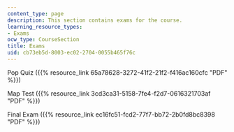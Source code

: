 ```yaml
---
content_type: page
description: This section contains exams for the course.
learning_resource_types:
- Exams
ocw_type: CourseSection
title: Exams
uid: cb73eb5d-8003-ec02-2704-0055b465f76c
---
```


Pop Quiz ({{% resource_link 65a78628-3272-41f2-21f2-f416ac160cfc "PDF" %}})

Map Test ({{% resource_link 3cd3ca31-5158-7fe4-f2d7-0616321703af "PDF" %}})

Final Exam ({{% resource_link ec16fc51-fcd2-77f7-bb72-2b0fd8bc8398 "PDF" %}})